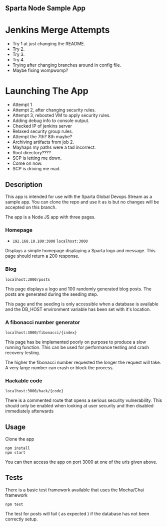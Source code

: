 ## Sparta Node Sample App

# Jenkins Merge Attempts
- Try 1 at just changing the README.
- Try 2.
- Try 3.
- Try 4.
- Trying after changing branches around in config file. 
- Maybe fixing wompwomp?

# Launching The App
- Attempt 1
- Attempt 2, after changing security rules. 
- Attempt 3, rebooted VM to apply security rules.
- Adding debug info to console output.
- Checked IP of jenkins server
- Relaxed security group rules.
- Attempt the 7th? 8th maybe?
- Archiving artifacts from job 2.
- Mayhaps my paths were a tad incorrect.
- Root directory????
- SCP is letting me down.
- Come on now.
- SCP is driving me mad.




## Description

This app is intended for use with the Sparta Global Devops Stream as a sample app. You can clone the repo and use it as is but no changes will be accepted on this branch. 

The app is a Node JS app with three pages.

### Homepage
- `192.168.10.100:3000`
``localhost:3000``

Displays a simple homepage displaying a Sparta logo and message. This page should return a 200 response.

### Blog

``localhost:3000/posts``

This page displays a logo and 100 randomly generated blog posts. The posts are generated during the seeding step.

This page and the seeding is only accessible when a database is available and the DB_HOST environment variable has been set with it's location.

### A fibonacci number generator

``localhost:3000/fibonacci/{index}``

This page has be implemented poorly on purpose to produce a slow running function. This can be used for performance testing and crash recovery testing.

The higher the fibonacci number requested the longer the request will take. A very large number can crash or block the process.


### Hackable code

``localhost:3000/hack/{code}``

There is a commented route that opens a serious security vulnerability. This should only be enabled when looking at user security and then disabled immediately afterwards

## Usage

Clone the app

```
npm install
npm start
```

You can then access the app on port 3000 at one of the urls given above.

## Tests

There is a basic test framework available that uses the Mocha/Chai framework

```
npm test
```

The test for posts will fail ( as expected ) if the database has not been correctly setup.
